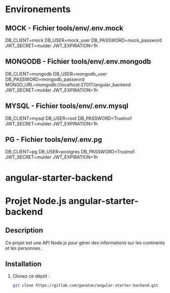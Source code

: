
# Environements

## MOCK - Fichier tools/env/.env.mock
DB_CLIENT=mock
DB_USER=mock_user
DB_PASSWORD=mock_password
JWT_SECRET=mulder
JWT_EXPIRATION=1h

## MONGODB - Fichier tools/env/.env.mongodb
DB_CLIENT=mongodb
DB_USER=mongodb_user
DB_PASSWORD=mongodb_password
MONGO_URL=mongodb://localhost:27017/angular_backend
JWT_SECRET=mulder
JWT_EXPIRATION=1h

## MYSQL - Fichier tools/env/.env.mysql
DB_CLIENT=mysql
DB_USER=root
DB_PASSWORD=Trustno1
JWT_SECRET=mulder
JWT_EXPIRATION=1h

## PG - Fichier tools/env/.env.pg
DB_CLIENT=pg
DB_USER=postgres
DB_PASSWORD=Trustno1
JWT_SECRET=mulder
JWT_EXPIRATION=1h

# angular-starter-backend

# Projet Node.js angular-starter-backend

## Description
Ce projet est une API Node.js pour gérer des informations sur les continents et les personnes.

## Installation

1. Clonez ce dépôt :
   ```bash
   git clone https://gitlab.com/ganatan/angular-starter-backend.git

